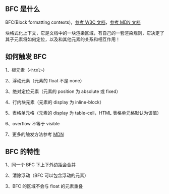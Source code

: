 ## BFC 是什么

BFC(Block formatting contexts)，[参考 W3C 文档](https://www.w3.org/TR/CSS2/visuren.html#block-formatting)，[参考 MDN 文档](https://developer.mozilla.org/zh-CN/docs/Web/Guide/CSS/Block_formatting_context)

块格式化上下文，它是文档中的一块渲染区域，有自己的一套渲染规则，它决定了其子元素将如何定位，以及和其他元素的关系和相互作用！

## 如何触发 BFC
1、根元素（`<html>`）

2、浮动元素（元素的 float 不是 none）

3、绝对定位元素（元素的 position 为 absolute 或 fixed）

4、行内块元素（元素的 display 为 inline-block）

5、表格单元格（元素的 display 为 table-cell，HTML 表格单元格默认为该值）

6、overflow 不等于 visible

7、更多的触发方法参考 [MDN](https://developer.mozilla.org/zh-CN/docs/Web/Guide/CSS/Block_formatting_context) 

## BFC 的特性
1、同一个 BFC 下上下外边距会合并

2、清除浮动（BFC 可以包含浮动的元素）

3、BFC 的区域不会与 float 的元素重叠